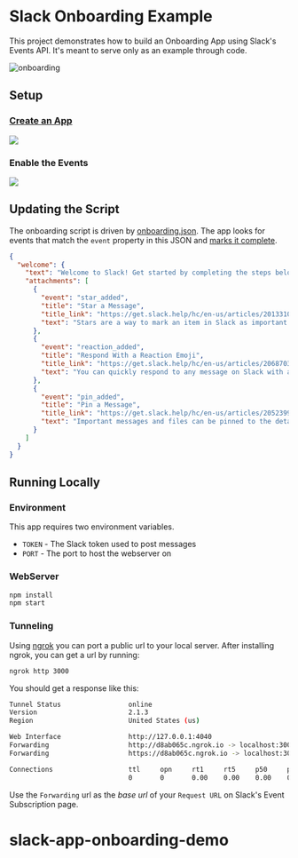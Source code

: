 # Slack Onboarding Example
This project demonstrates how to build an Onboarding App using Slack's Events API. It's meant to serve only as an example through code.

![onboarding](https://cloud.githubusercontent.com/assets/35968/17162650/5703766c-537d-11e6-9c36-3e780d06f77c.gif)

## Setup
### [Create an App](https://api.slack.com/apps/new)

![](https://cloud.githubusercontent.com/assets/35968/17163271/355323a4-5383-11e6-93fc-e1f74641e553.png)


### Enable the Events
![](https://cloud.githubusercontent.com/assets/35968/17162944/27e8f6ec-5380-11e6-8d83-6e6ada06e536.png)


## Updating the Script
The onboarding script is driven by [onboarding.json](src/onboarding.json). The app looks for events that match the `event` property in this JSON and [marks it complete](src/index.js#L25).

```json
{
  "welcome": {
    "text": "Welcome to Slack! Get started by completing the steps below.",
    "attachments": [
      {
        "event": "star_added",
        "title": "Star a Message",
        "title_link": "https://get.slack.help/hc/en-us/articles/201331016-Using-stars",
        "text": "Stars are a way to mark an item in Slack as important. You can star channels or direct messages to move them to the top of your left sidebar, or star messages so you can easily come back to them later."
      },
      {
        "event": "reaction_added",
        "title": "Respond With a Reaction Emoji",
        "title_link": "https://get.slack.help/hc/en-us/articles/206870317-Emoji-reactions",
        "text": "You can quickly respond to any message on Slack with an emoji reaction. Reactions can be used for any purpose: voting, checking off to-do items, showing excitement."      
      },
      {
        "event": "pin_added",
        "title": "Pin a Message",
        "title_link": "https://get.slack.help/hc/en-us/articles/205239997-Pinning-messages-and-files",
        "text": "Important messages and files can be pinned to the details pane in any channel or direct message, including group messages, for easy reference."
      }
    ]
  }
}
```

## Running Locally

### Environment
This app requires two environment variables.

* `TOKEN` - The Slack token used to post messages
* `PORT` - The port to host the webserver on



### WebServer
```bash
npm install
npm start
```
### Tunneling
Using [ngrok](https://ngrok.com/) you can port a public url to your local server. After installing ngrok, you can get a url by running:

```bash
ngrok http 3000
```

You should get a response like this:

```bash
Tunnel Status                 online
Version                       2.1.3
Region                        United States (us)

Web Interface                 http://127.0.0.1:4040
Forwarding                    http://d8ab065c.ngrok.io -> localhost:3000
Forwarding                    https://d8ab065c.ngrok.io -> localhost:3000

Connections                   ttl     opn     rt1     rt5     p50     p90
                              0       0       0.00    0.00    0.00    0.00  
```

Use the `Forwarding` url as the *base url* of your `Request URL` on Slack's Event Subscription page.
# slack-app-onboarding-demo
